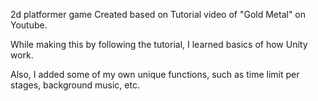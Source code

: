 2d platformer game Created based on Tutorial video of "Gold Metal" on Youtube.

While making this by following the tutorial, I learned basics of how Unity work.

Also, I added some of my own unique functions, such as time limit per stages, background music, etc.
